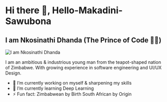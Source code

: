 # Hi there 👋, Hello-Makadini-Sawubona 
## I am Nkosinathi Dhanda (The Prince of Code 👷🤖)
![I am Nkosinathi Dhanda](https://pbs.twimg.com/profile_banners/1505063558522019842/1676687691/1500x500)

I am an ambitious & industrious young man from the teapot-shaped nation of Zimbabwe. With growing experience in software engineering and UI/UX Design. 

- 🔭 I’m currently working on myself & sharpening my skills
- 🌱 I’m currently learning Deep Learning 
- ⚡ Fun fact: Zimbabwean by Birth South African by Origin
